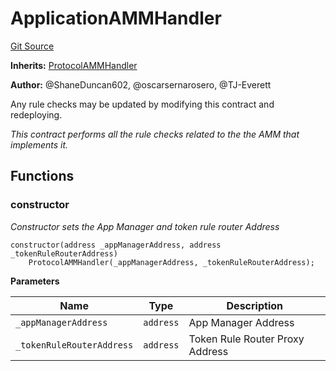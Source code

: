 # ApplicationAMMHandler
[Git Source](https://github.com/thrackle-io/rules-protocol/blob/ca661487b49e5b916c4fa8811d6bdafbe530a6c8/src/example/liquidity/ApplicationAMMHandler.sol)

**Inherits:**
[ProtocolAMMHandler](/src/liquidity/ProtocolAMMHandler.sol/contract.ProtocolAMMHandler.md)

**Author:**
@ShaneDuncan602, @oscarsernarosero, @TJ-Everett

Any rule checks may be updated by modifying this contract and redeploying.

*This contract performs all the rule checks related to the the AMM that implements it.*


## Functions
### constructor

*Constructor sets the App Manager and token rule router Address*


```solidity
constructor(address _appManagerAddress, address _tokenRuleRouterAddress)
    ProtocolAMMHandler(_appManagerAddress, _tokenRuleRouterAddress);
```
**Parameters**

|Name|Type|Description|
|----|----|-----------|
|`_appManagerAddress`|`address`|App Manager Address|
|`_tokenRuleRouterAddress`|`address`|Token Rule Router Proxy Address|


